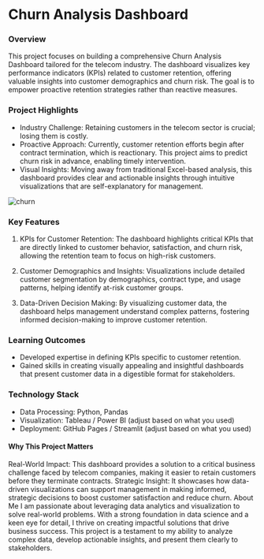 # Churn Analysis Dashboard
### Overview
This project focuses on building a comprehensive Churn Analysis Dashboard tailored for the telecom industry. The dashboard visualizes key performance indicators (KPIs) related to customer retention, offering valuable insights into customer demographics and churn risk. The goal is to empower proactive retention strategies rather than reactive measures.

### Project Highlights
* Industry Challenge: Retaining customers in the telecom sector is crucial; losing them is costly.
* Proactive Approach: Currently, customer retention efforts begin after contract termination, which is reactionary. This project aims to predict churn risk in advance, enabling timely intervention.
* Visual Insights: Moving away from traditional Excel-based analysis, this dashboard provides clear and actionable insights through intuitive visualizations that are self-explanatory for management.


![churn](https://github.com/user-attachments/assets/0a02d4d5-e3a4-488b-94cf-6a51247ec036)

### Key Features
1. KPIs for Customer Retention: The dashboard highlights critical KPIs that are directly linked to customer behavior, satisfaction, and churn risk, allowing the retention team to focus on high-risk customers.

2. Customer Demographics and Insights: Visualizations include detailed customer segmentation by demographics, contract type, and usage patterns, helping identify at-risk customer groups.

3. Data-Driven Decision Making: By visualizing customer data, the dashboard helps management understand complex patterns, fostering informed decision-making to improve customer retention.

### Learning Outcomes
* Developed expertise in defining KPIs specific to customer retention.
* Gained skills in creating visually appealing and insightful dashboards that present customer data in a digestible format for stakeholders.
  
### Technology Stack
* Data Processing: Python, Pandas
* Visualization: Tableau / Power BI (adjust based on what you used)
* Deployment: GitHub Pages / Streamlit (adjust based on what you used)

#### Why This Project Matters
Real-World Impact: This dashboard provides a solution to a critical business challenge faced by telecom companies, making it easier to retain customers before they terminate contracts.
Strategic Insight: It showcases how data-driven visualizations can support management in making informed, strategic decisions to boost customer satisfaction and reduce churn.
About Me
I am passionate about leveraging data analytics and visualization to solve real-world problems. With a strong foundation in data science and a keen eye for detail, I thrive on creating impactful solutions that drive business success. This project is a testament to my ability to analyze complex data, develop actionable insights, and present them clearly to stakeholders.

